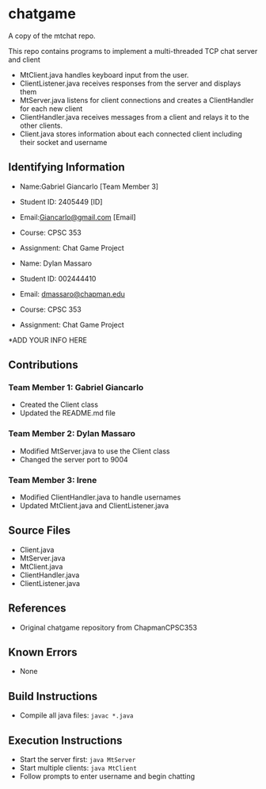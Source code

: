 # chatgame
A copy of the mtchat repo.  

This repo contains programs to implement a multi-threaded TCP chat server and client

* MtClient.java handles keyboard input from the user.
* ClientListener.java receives responses from the server and displays them
* MtServer.java listens for client connections and creates a ClientHandler for each new client
* ClientHandler.java receives messages from a client and relays it to the other clients.
* Client.java stores information about each connected client including their socket and username

## Identifying Information

* Name:Gabriel Giancarlo [Team Member 3]
* Student ID: 2405449 [ID]
* Email:Giancarlo@gmail.com [Email]
* Course: CPSC 353
* Assignment: Chat Game Project

* Name: Dylan Massaro
* Student ID: 002444410
* Email: dmassaro@chapman.edu
* Course: CPSC 353
* Assignment: Chat Game Project 

*ADD YOUR INFO HERE

## Contributions
### Team Member 1: Gabriel Giancarlo
* Created the Client class
* Updated the README.md file

### Team Member 2: Dylan Massaro
* Modified MtServer.java to use the Client class
* Changed the server port to 9004

### Team Member 3: Irene
* Modified ClientHandler.java to handle usernames
* Updated MtClient.java and ClientListener.java

## Source Files

* Client.java
* MtServer.java
* MtClient.java
* ClientHandler.java
* ClientListener.java

## References

* Original chatgame repository from ChapmanCPSC353

## Known Errors

* None

## Build Instructions

* Compile all java files: `javac *.java`

## Execution Instructions

* Start the server first: `java MtServer`
* Start multiple clients: `java MtClient`
* Follow prompts to enter username and begin chatting
